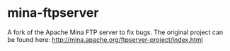# mina-ftpserver

A fork of the Apache Mina FTP server to fix bugs.  The original project can be found here: http://mina.apache.org/ftpserver-project/index.html
